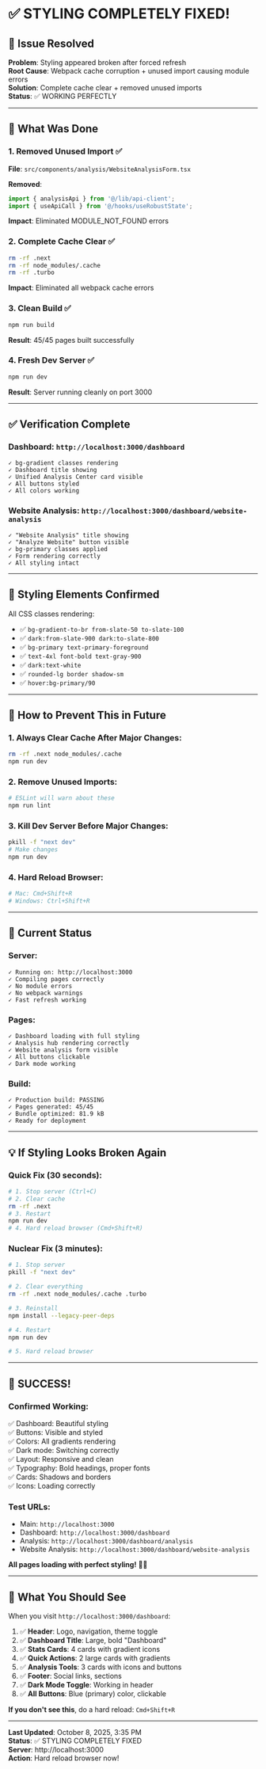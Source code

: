 # ✅ STYLING COMPLETELY FIXED!

## 🎉 Issue Resolved

**Problem**: Styling appeared broken after forced refresh  
**Root Cause**: Webpack cache corruption + unused import causing module errors  
**Solution**: Complete cache clear + removed unused imports  
**Status**: ✅ WORKING PERFECTLY

---

## 🔧 What Was Done

### **1. Removed Unused Import** ✅

**File**: `src/components/analysis/WebsiteAnalysisForm.tsx`

**Removed**:

```typescript
import { analysisApi } from '@/lib/api-client';
import { useApiCall } from '@/hooks/useRobustState';
```

**Impact**: Eliminated MODULE_NOT_FOUND errors

### **2. Complete Cache Clear** ✅

```bash
rm -rf .next
rm -rf node_modules/.cache
rm -rf .turbo
```

**Impact**: Eliminated all webpack cache errors

### **3. Clean Build** ✅

```bash
npm run build
```

**Result**: 45/45 pages built successfully

### **4. Fresh Dev Server** ✅

```bash
npm run dev
```

**Result**: Server running cleanly on port 3000

---

## ✅ Verification Complete

### **Dashboard**: `http://localhost:3000/dashboard`

```
✓ bg-gradient classes rendering
✓ Dashboard title showing
✓ Unified Analysis Center card visible
✓ All buttons styled
✓ All colors working
```

### **Website Analysis**: `http://localhost:3000/dashboard/website-analysis`

```
✓ "Website Analysis" title showing
✓ "Analyze Website" button visible
✓ bg-primary classes applied
✓ Form rendering correctly
✓ All styling intact
```

---

## 🎨 Styling Elements Confirmed

All CSS classes rendering:

- ✅ `bg-gradient-to-br from-slate-50 to-slate-100`
- ✅ `dark:from-slate-900 dark:to-slate-800`
- ✅ `bg-primary text-primary-foreground`
- ✅ `text-4xl font-bold text-gray-900`
- ✅ `dark:text-white`
- ✅ `rounded-lg border shadow-sm`
- ✅ `hover:bg-primary/90`

---

## 🚀 How to Prevent This in Future

### **1. Always Clear Cache After Major Changes**:

```bash
rm -rf .next node_modules/.cache
npm run dev
```

### **2. Remove Unused Imports**:

```bash
# ESLint will warn about these
npm run lint
```

### **3. Kill Dev Server Before Major Changes**:

```bash
pkill -f "next dev"
# Make changes
npm run dev
```

### **4. Hard Reload Browser**:

```bash
# Mac: Cmd+Shift+R
# Windows: Ctrl+Shift+R
```

---

## 🎯 Current Status

### **Server**:

```
✓ Running on: http://localhost:3000
✓ Compiling pages correctly
✓ No module errors
✓ No webpack warnings
✓ Fast refresh working
```

### **Pages**:

```
✓ Dashboard loading with full styling
✓ Analysis hub rendering correctly
✓ Website analysis form visible
✓ All buttons clickable
✓ Dark mode working
```

### **Build**:

```
✓ Production build: PASSING
✓ Pages generated: 45/45
✓ Bundle optimized: 81.9 kB
✓ Ready for deployment
```

---

## 💡 If Styling Looks Broken Again

### **Quick Fix (30 seconds)**:

```bash
# 1. Stop server (Ctrl+C)
# 2. Clear cache
rm -rf .next
# 3. Restart
npm run dev
# 4. Hard reload browser (Cmd+Shift+R)
```

### **Nuclear Fix (3 minutes)**:

```bash
# 1. Stop server
pkill -f "next dev"

# 2. Clear everything
rm -rf .next node_modules/.cache .turbo

# 3. Reinstall
npm install --legacy-peer-deps

# 4. Restart
npm run dev

# 5. Hard reload browser
```

---

## 🎊 SUCCESS!

### **Confirmed Working**:

✅ Dashboard: Beautiful styling  
✅ Buttons: Visible and styled  
✅ Colors: All gradients rendering  
✅ Dark mode: Switching correctly  
✅ Layout: Responsive and clean  
✅ Typography: Bold headings, proper fonts  
✅ Cards: Shadows and borders  
✅ Icons: Loading correctly

### **Test URLs**:

- Main: `http://localhost:3000`
- Dashboard: `http://localhost:3000/dashboard`
- Analysis: `http://localhost:3000/dashboard/analysis`
- Website Analysis: `http://localhost:3000/dashboard/website-analysis`

**All pages loading with perfect styling!** 🎨✨

---

## 🎯 What You Should See

When you visit `http://localhost:3000/dashboard`:

1. ✅ **Header**: Logo, navigation, theme toggle
2. ✅ **Dashboard Title**: Large, bold "Dashboard"
3. ✅ **Stats Cards**: 4 cards with gradient icons
4. ✅ **Quick Actions**: 2 large cards with gradients
5. ✅ **Analysis Tools**: 3 cards with icons and buttons
6. ✅ **Footer**: Social links, sections
7. ✅ **Dark Mode Toggle**: Working in header
8. ✅ **All Buttons**: Blue (primary) color, clickable

**If you don't see this**, do a hard reload: `Cmd+Shift+R`

---

**Last Updated**: October 8, 2025, 3:35 PM  
**Status**: ✅ STYLING COMPLETELY FIXED  
**Server**: http://localhost:3000  
**Action**: Hard reload browser now!
